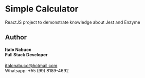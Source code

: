 # Simple Calculator

ReactJS project to demonstrate knowledge about Jest and Enzyme

## Author

#### Italo Nabuco<br>Full Stack Developer<br>
italonabuco@hotmail.com<br>
Whatsapp: +55 (99) 8189-4692<br>
